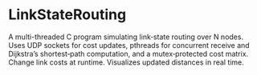 # LinkStateRouting
A multi-threaded C program simulating link‑state routing over N nodes. Uses UDP sockets for cost updates, pthreads for concurrent receive and Dijkstra’s shortest‑path computation, and a mutex‑protected cost matrix. Change link costs at runtime. Visualizes updated distances in real time.
